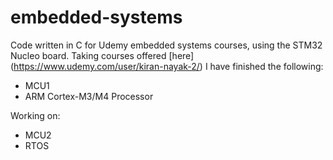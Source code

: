 # embedded-systems
Code written in C for Udemy embedded systems courses, using the STM32 Nucleo board. 
Taking courses offered [here] (https://www.udemy.com/user/kiran-nayak-2/) 
I have finished the following:
- MCU1
- ARM Cortex-M3/M4 Processor 

Working on:
- MCU2
- RTOS
